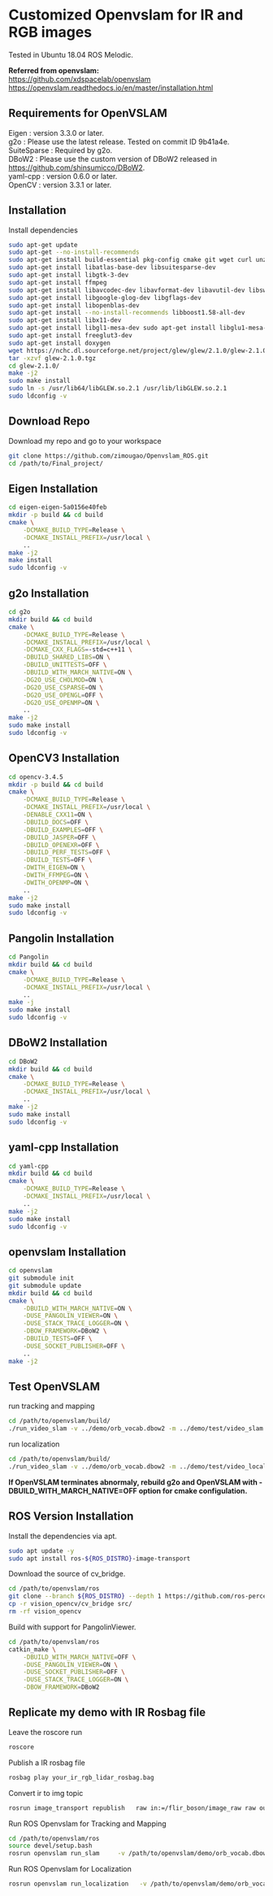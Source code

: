 # Customized Openvslam for IR and RGB images

Tested in Ubuntu 18.04 ROS Melodic. 

**Referred from openvslam:**   
https://github.com/xdspacelab/openvslam   
https://openvslam.readthedocs.io/en/master/installation.html

## Requirements for OpenVSLAM

Eigen : version 3.3.0 or later.  
g2o : Please use the latest release. Tested on commit ID 9b41a4e.  
SuiteSparse : Required by g2o.  
DBoW2 : Please use the custom version of DBoW2 released in https://github.com/shinsumicco/DBoW2.  
yaml-cpp : version 0.6.0 or later.  
OpenCV : version 3.3.1 or later.

## Installation

Install dependencies
```bash
sudo apt-get update
sudo apt-get --no-install-recommends
sudo apt-get install build-essential pkg-config cmake git wget curl unzip
sudo apt-get install libatlas-base-dev libsuitesparse-dev
sudo apt-get install libgtk-3-dev
sudo apt-get install ffmpeg
sudo apt-get install libavcodec-dev libavformat-dev libavutil-dev libswscale-dev libavresample-dev
sudo apt-get install libgoogle-glog-dev libgflags-dev
sudo apt-get install libopenblas-dev
sudo apt-get install --no-install-recommends libboost1.58-all-dev
sudo apt-get install libx11-dev
sudo apt-get install libgl1-mesa-dev sudo apt-get install libglu1-mesa-dev
sudo apt-get install freeglut3-dev
sudo apt-get install doxygen
wget https://nchc.dl.sourceforge.net/project/glew/glew/2.1.0/glew-2.1.0.tgz --no-check-certificate
tar -xzvf glew-2.1.0.tgz 
cd glew-2.1.0/
make -j2
sudo make install
sudo ln -s /usr/lib64/libGLEW.so.2.1 /usr/lib/libGLEW.so.2.1
sudo ldconfig -v
```

## Download Repo

Download my repo and go to your workspace
```bash
git clone https://github.com/zimougao/Openvslam_ROS.git
cd /path/to/Final_project/
```

## Eigen Installation

```bash
cd eigen-eigen-5a0156e40feb
mkdir -p build && cd build
cmake \
    -DCMAKE_BUILD_TYPE=Release \
    -DCMAKE_INSTALL_PREFIX=/usr/local \
    ..
make -j2
make install
sudo ldconfig -v
```

## g2o Installation

```bash
cd g2o
mkdir build && cd build
cmake \
    -DCMAKE_BUILD_TYPE=Release \
    -DCMAKE_INSTALL_PREFIX=/usr/local \
    -DCMAKE_CXX_FLAGS=-std=c++11 \
    -DBUILD_SHARED_LIBS=ON \
    -DBUILD_UNITTESTS=OFF \
    -DBUILD_WITH_MARCH_NATIVE=ON \
    -DG2O_USE_CHOLMOD=ON \
    -DG2O_USE_CSPARSE=ON \
    -DG2O_USE_OPENGL=OFF \
    -DG2O_USE_OPENMP=ON \
    ..
make -j2
sudo make install
sudo ldconfig -v
```

## OpenCV3 Installation

```bash
cd opencv-3.4.5
mkdir -p build && cd build
cmake \
    -DCMAKE_BUILD_TYPE=Release \
    -DCMAKE_INSTALL_PREFIX=/usr/local \
    -DENABLE_CXX11=ON \
    -DBUILD_DOCS=OFF \
    -DBUILD_EXAMPLES=OFF \
    -DBUILD_JASPER=OFF \
    -DBUILD_OPENEXR=OFF \
    -DBUILD_PERF_TESTS=OFF \
    -DBUILD_TESTS=OFF \
    -DWITH_EIGEN=ON \
    -DWITH_FFMPEG=ON \
    -DWITH_OPENMP=ON \
    ..
make -j2
sudo make install
sudo ldconfig -v
```

## Pangolin Installation

```bash
cd Pangolin
mkdir build && cd build
cmake \
    -DCMAKE_BUILD_TYPE=Release \
    -DCMAKE_INSTALL_PREFIX=/usr/local \
    ..
make -j
sudo make install
sudo ldconfig -v
```

## DBoW2 Installation

```bash
cd DBoW2
mkdir build && cd build
cmake \
    -DCMAKE_BUILD_TYPE=Release \
    -DCMAKE_INSTALL_PREFIX=/usr/local \
    ..
make -j2
sudo make install
sudo ldconfig -v
```

## yaml-cpp Installation

```bash
cd yaml-cpp
mkdir build && cd build
cmake \
    -DCMAKE_BUILD_TYPE=Release \
    -DCMAKE_INSTALL_PREFIX=/usr/local \
    ..
make -j2
sudo make install
sudo ldconfig -v
```

## openvslam Installation

```bash
cd openvslam
git submodule init
git submodule update
mkdir build && cd build
cmake \
    -DBUILD_WITH_MARCH_NATIVE=ON \
    -DUSE_PANGOLIN_VIEWER=ON \
    -DUSE_STACK_TRACE_LOGGER=ON \
    -DBOW_FRAMEWORK=DBoW2 \
    -DBUILD_TESTS=OFF \
    -DUSE_SOCKET_PUBLISHER=OFF \	
    ..
make -j2
```

## Test OpenVSLAM 

run tracking and mapping
```bash
cd /path/to/openvslam/build/
./run_video_slam -v ../demo/orb_vocab.dbow2 -m ../demo/test/video_slam.mp4 -c ../demo/test/config.yaml --frame-skip 3 --no-sleep --map-db map.msg
```

run localization
```bash
cd /path/to/openvslam/build/
./run_video_slam -v ../demo/orb_vocab.dbow2 -m ../demo/test/video_localization.mp4 -c ../demo/test/config.yaml --frame-skip 3 --no-sleep --map-db map.msg
```

**If OpenVSLAM terminates abnormaly, rebuild g2o and OpenVSLAM with -DBUILD_WITH_MARCH_NATIVE=OFF option for cmake configulation.**


## ROS Version Installation

Install the dependencies via apt.
```bash
sudo apt update -y
sudo apt install ros-${ROS_DISTRO}-image-transport
```

Download the source of cv_bridge.
```bash
cd /path/to/openvslam/ros
git clone --branch ${ROS_DISTRO} --depth 1 https://github.com/ros-perception/vision_opencv.git
cp -r vision_opencv/cv_bridge src/
rm -rf vision_opencv
```

Build with support for PangolinViewer. 
```bash
cd /path/to/openvslam/ros
catkin_make \
    -DBUILD_WITH_MARCH_NATIVE=OFF \
    -DUSE_PANGOLIN_VIEWER=ON \
    -DUSE_SOCKET_PUBLISHER=OFF \
    -DUSE_STACK_TRACE_LOGGER=ON \
    -DBOW_FRAMEWORK=DBoW2
```

## Replicate my demo with IR Rosbag file

Leave the roscore run
```bash
roscore
```

Publish a IR rosbag file
```bash
rosbag play your_ir_rgb_lidar_rosbag.bag
```

Convert ir to img topic
```bash
rosrun image_transport republish   raw in:=/flir_boson/image_raw raw out:=/camera/image_raw
```

Run ROS Openvslam for Tracking and Mapping
```bash
cd /path/to/openvslam/ros
source devel/setup.bash
rosrun openvslam run_slam     -v /path/to/openvslam/demo/orb_vocab.dbow2     -c /path/to/openvslam/demo/config.yaml --frame-skip 3 --no-sleep --auto-term --map-db map.msg
```

Run ROS Openvslam for Localization
```bash
rosrun openvslam run_localization   -v /path/to/openvslam/demo/orb_vocab.dbow2   -c /path/to/openvslam/demo/config.yaml   --map-db map.msg --frame-skip 3 --no-sleep --auto-term --map-db map.msg
```
